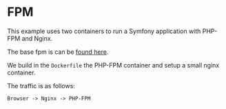 # FPM

This example uses two containers to run a Symfony application with PHP-FPM and Nginx.

The base fpm is can be [found here](../../images/fpm).

We build in the `Dockerfile` the PHP-FPM container and setup a small nginx container.

The traffic is as follows:

```
Browser -> Nginx -> PHP-FPM
```
